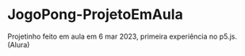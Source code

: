 # JogoPong-ProjetoEmAula
Projetinho feito em aula em 6 mar 2023, primeira experiência no p5.js. (Alura)
